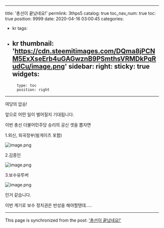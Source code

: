 
---
title: '총선이 끝났네요!'
permlink: 3thps5
catalog: true
toc_nav_num: true
toc: true
position: 9999
date: 2020-04-16 03:00:45
categories:
- kr
tags:
- kr
thumbnail: 'https://cdn.steemitimages.com/DQma8jPCNM5ExXseErb4uGAGwznB9PSmthsVRMDkPqRudCu/image.png'
sidebar:
    right:
        sticky: true
widgets:
    -
        type: toc
        position: right
---


여당의 압승!

앞으로 어떤 일이 벌어질지 기대됩니다.

이번 총선 더불어민주당 승리의 공신 셋을 뽑자면



1.외신, 외국정부(빌게이츠 포함)


![image.png](https://cdn.steemitimages.com/DQma8jPCNM5ExXseErb4uGAGwznB9PSmthsVRMDkPqRudCu/image.png)


2.김종인

![image.png](https://cdn.steemitimages.com/DQmUbQVmi7fk75nFEPLSfH67wr9baR1HwsRzfYyDmSkL8si/image.png)


3.보수유투버 


![image.png](https://cdn.steemitimages.com/DQmXSTwo5XLyydfXwvcaLeYFGMiBivWQMgoytcLYwZ9UyUw/image.png)


인거 같습니다.


이번 계기로 보수 정치권은 반성을 해야할텐데.....

- - -

This page is synchronized from the post: ['총선이 끝났네요!'](https://steemit.com/@virus707/3thps5)
